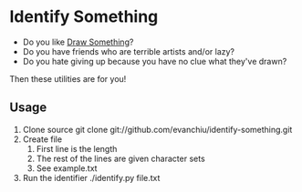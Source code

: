 Identify Something
==================

* Do you like [Draw Something](https://www.facebook.com/playdrawsomething)? 
* Do you have friends who are terrible artists and/or lazy?
* Do you hate giving up because you have no clue what they've drawn?

Then these utilities are for you!

Usage
-----

1. Clone source
        git clone git://github.com/evanchiu/identify-something.git
2. Create file
    1. First line is the length
    2. The rest of the lines are given character sets
    3. See example.txt
3. Run the identifier
        ./identify.py file.txt
